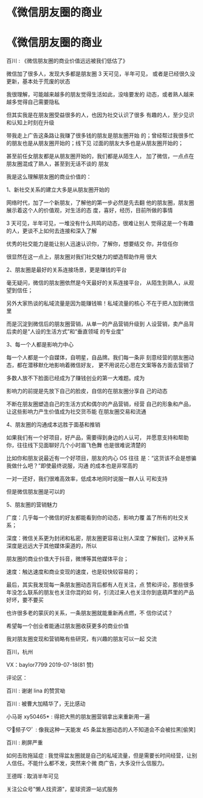 # 《微信朋友圈的商业

# 《微信朋友圈的商业

百川 : 《微信朋友圈的商业价值远远被我们低估了》

微信加了很多人，发现大多都是朋友圈 3 天可见，半年可见， 或者是已经很久没更新，基本处于荒废的状态

我很理解，可能越来越多的朋友觉得生活如此，没啥要发的 动态，或者熟人越来越多觉得自己需要隐私

但其实我是在朋友圈受益很多的人，也因为社交认识了很多 有趣的人，至少见识和认知上时刻在升级

带我走上广告这条路让我赚了很多钱的朋友是朋友圈开始 的；曾经帮过我很多忙的朋友也是从朋友圈开始的；线下见 过面的朋友大多也是从朋友圈开始的；

甚至前任女朋友都是从朋友圈开始的，我们都是从陌生人， 加了微信，一点点在朋友圈混成了熟人，甚至到无话不谈的 朋友

我是这么理解朋友圈的商业价值的：

1、新社交关系的建立大多是从朋友圈开始的

网络时代，加了一个新朋友，了解他的第一步必然是先去翻 他的朋友圈，朋友圈展示着这个人的价值观，对生活的态 度，喜好，经历，目前所做的事情

3 天可见，半年可见，一堆没有什么共鸣的动态，很难让别人 觉得这是一个有趣的人，更谈不上如何去连接和深入了解

优秀的社交能力是能让别人迅速认识你，了解你，想要结交 你，并信任你

很显然在这一点上，朋友圈对我们社交魅力的塑造帮助作用 很大

2、朋友圈是最好的关系连接场景，更是赚钱的平台

毫无疑问，微信的朋友圈依然是今天最好的关系连接平台， 从陌生到熟人，从观望到信任；

另外大家热谈的私域流量是因为能赚钱嘛！私域流量的核心 不在于把人加到微信里

而是沉淀到微信后的朋友圈营销，从单一的产品营销升级到 人设营销，卖产品背后卖的是“人设的生活方式”和“垂直领域 的专业度”

3、每一个人都是影响力中心

每一个人都是一个自媒体，自明星，自品牌。我们每一条非 刻意经营的朋友圈动态，都在潜移默化地影响着微信好友， 更不用说花心思在文案等各方面去营销了

多数人放不下脸面已经成为了赚钱创业的第一大难题。成为

影响力的前提是先放下自己的脸皮，自信的在朋友圈分享自 己的动态

不断在朋友圈塑造自己的生活方式和偶尔的产品营销，经营 自己的形象和产品，让这些影响力产生价值成为社交货币能 在朋友圈交易和流通

4、朋友圈的沟通成本远胜于面基和推销

如果我们有一个好项目，好产品，需要得到身边的人认可， 并愿意支持和帮助你，往往线下见面聊好几个小时眉飞色舞 也是很难说清楚的

比如你和朋友说最近有一个好项目，朋友的内心 OS 往往 是：“这货该不会是想骗我做什么吧？”即使最终说服，沟通 的成本也是非常高的

一对一还好，我们很难高效率，低成本地同时说服一群人认 可和支持

但是微信朋友圈是可以的

5、朋友圈的营销魅力

广度：几乎每一个微信的好友都能看到你的动态，影响力覆 盖了所有的社交关系；

深度：微信关系更为封闭和私密，朋友圈更容易让别人深度 了解我们，这种关系深度是远远大于其他媒体渠道的，所以

朋友圈的商业价值大于抖音，微博等其他媒体平台；

速度：触达速度和商业变现的速度，也是较快较容易的；

最后，其实我发现每一条朋友圈动态背后都有人在关注，点 赞和评论，那些很多年没怎么联系的朋友也关注你混的如 何，引流过来人也关注你到底葫芦里的产品好坏，要不要买

也许很多老的蒙灰的关系，一条朋友圈就能重新再点燃，不 信你试试？

希望每一个创业者能通过朋友圈收获更多的商业价值

我对朋友圈变现和营销略有些研究，有兴趣的朋友可以一起 交流

百川，杭州

VX：baylor7799 2019-07-18(81 赞)

评论区：

百川 : 谢谢 lina 的赞赏呦

百川 : 被曹大加精华了，无比感动

小马哥 xy50465* : 得把大熊的朋友圈营销拿出来重新用一遍

♡ﾟ频子♡ﾟ : 像我这种一天能发 45 条盆友圈动态的人不知道会不会被拉黑[偷笑]

百川 : 刷屏严重

如何击败拖延症 : 我觉得盆友圈就是自己的私域流量，但是需要长时间经营，让别人信任。不能什么都不发，突然来个微 商广告，大多没什么信服力。

王德晖 : 取消半年可见

关注公众号"懒人找资源"，星球资源一站式服务